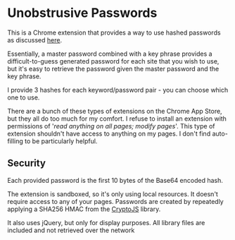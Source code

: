 Unobstrusive Passwords
======================

This is a Chrome extension that provides a way to use hashed
passwords as discussed [here][1]. 

Essentially, a master password combined with a key phrase
provides a difficult-to-guess generated  password for each site
that you wish to use, but it's easy to retrieve the password
given the master password and the key phrase. 

I provide 3 hashes for each keyword/password pair - you can
choose which one to use.

There are a bunch of these types of extensions on the Chrome App
Store, but they all do too much for my comfort. I refuse to
install an extension with permissions of '*read anything on all
pages; modify pages*'. This type of extension shouldn't have
access to anything on my pages. I don't find auto-filling to be
particularly helpful.

Security
--------

Each provided password is the first 10 bytes of the Base64
encoded hash.

The extension is sandboxed, so it's only using local resources.
It doesn't require access to any of your pages. Passwords are
created by repeatedly applying a SHA256 HMAC from the
[CryptoJS][2] library.

It also uses jQuery, but only for display purposes. All library
files are included and not retrieved over the network


[1]: http://pragmattica.wordpress.com/2009/04/30/password-hashing-a-neat-idea-that-can-help-to-protect-your-online-accounts/
[2]: http://code.google.com/p/crypto-js/

